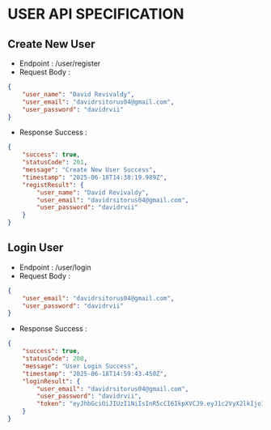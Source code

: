 # USER API SPECIFICATION

## Create New User
- Endpoint : /user/register
- Request Body :
```json
{
    "user_name": "David Revivaldy",
    "user_email": "davidrsitorus04@gmail.com",
    "user_password": "davidrvii"
}
``` 
- Response Success :
```json
{
    "success": true,
    "statusCode": 201,
    "message": "Create New User Success",
    "timestamp": "2025-06-18T14:38:19.989Z",
    "registResult": {
        "user_name": "David Revivaldy",
        "user_email": "davidrsitorus04@gmail.com",
        "user_password": "davidrvii"
    }
}
```

## Login User
- Endpoint : /user/login
- Request Body :
```json
{
    "user_email": "davidrsitorus04@gmail.com",
    "user_password": "davidrvii"
}
``` 
- Response Success :
```json
{
    "success": true,
    "statusCode": 200,
    "message": "User Login Success",
    "timestamp": "2025-06-18T14:59:43.450Z",
    "loginResult": {
        "user_email": "davidrsitorus04@gmail.com",
        "user_password": "davidrvii",
        "token": "eyJhbGciOiJIUzI1NiIsInR5cCI6IkpXVCJ9.eyJ1c2VyX2lkIjo1LCJ1c2VyX2VtYWlsIjoiZGF2aWRyc2l0b3J1czA0QGdtYWlsLmNvbSIsImlhdCI6MTc1MDI1ODc4M30.R-IdGxWrHdcxtokgfPMdICehE_T-UaxEGitZuCRD2SY"
    }
}
```